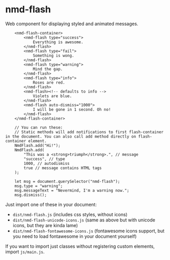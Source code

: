 # nmd-flash

Web component for displaying styled and animated messages.

```
	<nmd-flash-container>
		<nmd-flash type="success">
			Everything is awesome.
		</nmd-flash>
		<nmd-flash type="fail">
			Something is wong.
		</nmd-flash>
		<nmd-flash type="warning">
			Mind the gap.
		</nmd-flash>
		<nmd-flash type="info">
			Roses are red.
		</nmd-flash>
		<nmd-flash><!-- defaults to info -->
			Violets are blue.
		</nmd-flash>
		<nmd-flash auto-dismiss="1000">
			I will be gone in 1 second. Oh no!
		</nmd-flash>
	</nmd-flash-container>
```

```
	// You can run these:
	// Static methods will add notifications to first flash-container in the document. You can also call add method directly on flash-container element.
	NmdFlash.add("Hi!");
	NmdFlash.add(
		"This was a <strong>triumph</strong>.", // message
		"success", // type
		1000, // autodismiss
		true // message contains HTML tags
	);

	let msg = document.querySelector("nmd-flash");
	msg.type = "warning";
	msg.messageText = "Nevermind, I'm a warning now.";
	msg.dismiss();
```

Just import one of these in your document:

 * `dist/nmd-flash.js` (includes css styles, without icons)
 * `dist/nmd-flash-unicode-icons.js` (same as above but with unicode icons, but they are kinda lame)
 * `dist/nmd-flash-fontawesome-icons.js` (fontawesome icons support, but you need to load fontawesome in your document yourself)

 If you want to import just classes without registering custom elements, import `js/main.js`.